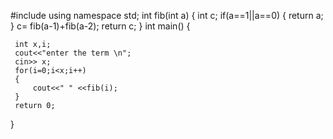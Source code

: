 #include<iostream>
using namespace std;
 int fib(int a)
 {
     int c;
     if(a==1||a==0)
     {
         return a;
     }
    c= fib(a-1)+fib(a-2);
    return c;
 }
 int main()
 {

     int x,i;
     cout<<"enter the term \n";
     cin>> x;
     for(i=0;i<x;i++)
     {
         cout<<" " <<fib(i);
     }
     return 0;
 }

